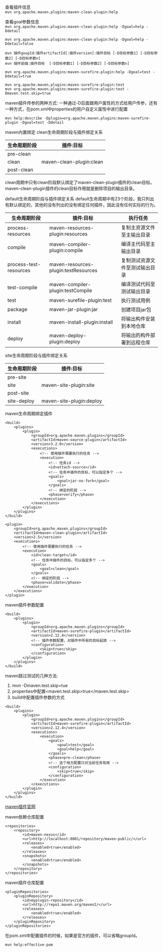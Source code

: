 查看插件信息  
`mvn org.apache.maven.plugins:maven-clean-plugin:help`  

查看goal参数信息  
`mvn org.apache.maven.plugins:maven-clean-plugin:help -Dgoal=help -Ddetail`  

`mvn org.apache.maven.plugins:maven-clean-plugin:help -Dgoal=help -Ddetail=false`  

```mvn
mvn 插件goupId:插件artifactId[:插件version]:插件目标 [-D目标参数1] [-D目标参数2] [-D目标参数n]
mvn 插件前缀:插件目标  [-D目标参数1] [-D目标参数2] [-D目标参数n]
```  

`mvn org.apache.maven.plugins:maven-surefire-plugin:help -Dgoal=test -Ddetail=true`  

`mvn org.apache.maven.plugins:maven-surefire-plugin:test`  
`mvn org.apache.maven.plugins:maven-surefire-plugin:test -Dmaven.test.skip=true` 

maven插件传参的两种方式:
一种通过-D后面跟用户属性的方式给用户传参，还有一种方式，在pom.xml中properties的用户自定义属性中进行配置  


`mvn help:describe -Dplugin=org.apache.maven.plugins:maven-surefire-plugin -Dgoal=test -Ddetail`  


maven内置绑定
clean生命周期阶段与插件绑定关系 

|生命周期阶段	|插件:目标|
|----|----|
|pre-clean||	
|clean	|maven-clean-plugin:clean|
|post-clean||	

clean周期中只有clean阶段默认绑定了maven-clean-plugin插件的clean目标。maven-clean-plugin插件的clean目标作用就是删除项目的输出目录。

default生命周期阶段与插件绑定关系
default生命周期中有23个阶段，我只列出有默认绑定的，其他的没有列出的没有绑定任何插件，因此没有任何实际的行为。

|生命周期阶段|	插件:目标|	执行任务|
|----|----|----|
|process-resources|	maven-resources-plugin:resources|	复制主资源文件至主输出目录|
|compile|	maven-compiler-plugin:compile|	编译主代码至主输出目录|
|process-test-resources|	maven-resources-plugin:testResources|	复制测试资源文件至测试输出目录|
|test-compile|	maven-compiler-plugin:testCompile|	编译测试代码至测试输出目录|
|test|	maven-surefile-plugin:test|	执行测试用例|
|package|	maven-jar-plugin:jar|	创建项目jar包|
|install|	maven-install-plugin:install|	将输出构件安装到本地仓库|
|deploy|	maven-deploy-plugin:deploy|	将输出的构件部署到远程仓库|


site生命周期阶段与插件绑定关系  

|生命周期阶段|	插件:目标|
|----|----|
|pre-site||	
|site	|maven-site-plugin:site|
|post-site	||
|site-deploy|	maven-site-plugin:deploy|  


maven生命周期绑定插件  
```maven
<build>
    <plugins>
        <plugin>
            <groupId>org.apache.maven.plugins</groupId>
            <artifactId>maven-source-plugin</artifactId>
            <version>3.2.0</version>
            <executions>
                <!-- 使用插件需要执行的任务 -->
                <execution>
                    <!-- 任务id -->
                    <id>attach-source</id>
                    <!-- 任务中插件的目标，可以指定多个 -->
                    <goals>
                        <goal>jar-no-fork</goal>
                    </goals>
                    <!-- 绑定的阶段 -->
                    <phase>verify</phase>
                </execution>
            </executions>
        </plugin>
    </plugins>
</build>
```   
```maven
<plugin>
    <groupId>org.apache.maven.plugins</groupId>
    <artifactId>maven-clean-plugin</artifactId>
    <version>2.5</version>
    <executions>
        <!-- 使用插件需要执行的任务 -->
        <execution>
            <id>clean-target</id>
            <!-- 任务中插件的目标，可以指定多个 -->
            <goals>
                <goal>clean</goal>
            </goals>
            <!-- 绑定的阶段 -->
            <phase>validate</phase>
        </execution>
    </executions>
</plugin>
```
maven插件参数配置  
```git
<build>
    <plugins>
        <plugin>
            <groupId>org.apache.maven.plugins</groupId>
            <artifactId>maven-surefire-plugin</artifactId>
            <version>2.12.4</version>
            <!-- 插件参数配置，对插件中所有的目标起效 -->
            <configuration>
                <skip>true</skip>
            </configuration>
        </plugin>
    </plugins>
</build>
```

maven跳过测试的几种方法:
1. mvn -Dmaven.test.skip=tue
2. properties中配置<maven.test.skip>true</maven.test.skip>
3. build中配置插件参数的方式 


```git
<build>
    <plugins>
        <plugin>
            <groupId>org.apache.maven.plugins</groupId>
            <artifactId>maven-surefire-plugin</artifactId>
            <version>2.12.4</version>
            <executions>
                <execution>
                    <goals>
                        <goal>test</goal>
                        <goal>help</goal>
                    </goals>
                    <phase>pre-clean</phase>
                    <!-- 这个地方配置只对当前任务有效 -->
                    <configuration>
                        <skip>true</skip>
                    </configuration>
                </execution>
            </executions>
        </plugin>
    </plugins>
</build>
```

[maven插件官网](http://maven.apache.org/plugins/)

maven依赖仓库配置
```
<repositories>
    <repository>
        <id>maven-nexus</id>
        <url>http://localhost:8081/repository/maven-public/</url>
        <releases>
            <enabled>true</enabled>
        </releases>
        <snapshots>
            <enabled>true</enabled>
        </snapshots>
    </repository>
</repositories>
```

maven插件仓库配置
```git
<pluginRepositories>
    <pluginRepository>
        <id>myplugin-repository</id>
        <url>http://repo1.maven.org/maven2/</url>
        <releases>
            <enabled>true</enabled>
        </releases>
    </pluginRepository>
</pluginRepositories>
```

在pom.xml中配置插件的时候，如果是官方的插件，可以省略groupId。

`mvn help:effective-pom`

